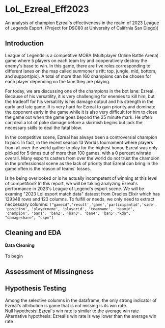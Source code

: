 # LoL_Ezreal_Eff2023
An analysis of champion Ezreal's effectiveness in the realm of 2023 League of Legends Esport. (Project for DSC80 at University of Califrnia San Diego))

## Introduction
League of Legends is a competitive MOBA (Multiplayer Online Battle Arena) game where 5 players on each team try and cooperatively destroy the enemy's base to win. In this game, there are five roles corresponding to different lanes on the map called summoner's rift: top, jungle, mid, bottom, and support(pic). A total of more than 160 champions can be chosen for each player depending on the lane they are playing. 

For today, we are discussing one of the champions in the bot lane: Ezreal. Because of his versatility, it is very challenging for enemies to kill him, but the tradeoff for his versatility is his damage output and his strength in the early and late game. It is very hard for Ezreal to gain priority and dominate the opponent early in the game while it is also very difficult for him to close the game out when the game goes beyond the 35 minute mark. He often can deal a lot of poke damage before a skirmish begins but lack the necessary skills to deal the fatal blow.

In the competitive scene, Ezreal has always been a controversial champion to pick: In fact, in the recent season 13 Worlds tournament where players from all over the world gather to play for the highest honor, Ezreal was only picked for 5 times out of more than 100 games, with a 0 percent winrate overall. Many esports casters from over the world do not trust the champion in the professionsal scene as the lack of priority that Ezreal can bring in the game often is the reason of teams' losses.

Is he being overlooked or is he actually incompetent of winning at this level of competition? In this report, we will be taking analyzing Ezreal's performance in 2023's League of Legend's esport scene. We will be examing "2023 Lol esport match data" dataest from Oracles Elixir which has 129348 rows and 123 columns. To fulfill or needs, we only need to extract neccessary columns: ```["gameid",'result','game','participantid','side', 'position',
       'playername', 'playerid', 'teamname', 'teamid', 'champion', 'ban1',
       'ban2', 'ban3', 'ban4', 'ban5',"kda", "damageshare", "cspm"]```
    
## Cleaning and EDA
#### Data Cleaning
To begin


## Assessment of Missingness



## Hypothesis Testing
Among the selective columns in the dataframe, the only strong indicator of Ezreal's attribution is game that is not missing is its win rate.\
Null hypothesis: Ezreal's win rate is similar to the average win rate \
Alternative hypothesis: Ezreal's win rate is way lower than the average win rate



